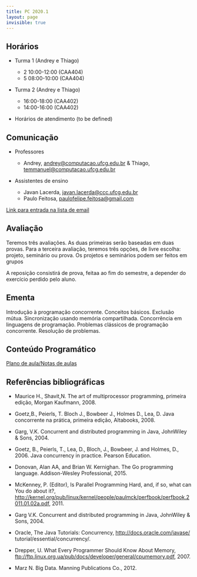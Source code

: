```yaml
---
title: PC 2020.1
layout: page
invisible: true
---
```


## Horários

* Turma 1 (Andrey e Thiago)
    * 2 10:00-12:00 (CAA404)
    * 5 08:00-10:00 (CAA404)
* Turma 2 (Andrey e Thiago)
    * 16:00-18:00 (CAA402)
    * 14:00-16:00 (CAA402)

* Horários de atendimento (to be defined)

## Comunicação

* Professores
    * Andrey, andrey@computacao.ufcg.edu.br & Thiago, temmanuel@computacao.ufcg.edu.br

* Assistentes de ensino
    * Javan Lacerda, javan.lacerda@ccc.ufcg.edu.br
    * Paulo Feitosa, paulofelipe.feitosa@gmail.com

[Link para entrada na lista de email](https://groups.google.com/forum/#!forum/pc-ufcg-20201/join)

## Avaliação
Teremos três avaliações. As duas primeiras serão baseadas em duas provas. Para a terceira avaliação, teremos três opções, de livre escolha: projeto, seminário ou prova. Os projetos e seminários podem ser feitos em grupos

A reposição consistirá de prova, feitaa ao fim do semestre, a depender do exercício perdido pelo aluno.

## Ementa
Introdução à programação concorrente. Conceitos básicos. Exclusão mútua. Sincronização usando memória compartilhada. Concorrência em linguagens de programação. Problemas clássicos de programação concorrente. Resolução de problemas.

## Conteúdo Programático

[Plano de aula/Notas de aulas](https://docs.google.com/spreadsheets/d/1TJgfuDETM4x07aTJp60eF0RVaR_YUbPYbA8MDxTyDQc/edit#gid=94937838)

## Referências bibliográficas

* Maurice H., Shavit,N. The art of multiprocessor programming, primeira edição, Morgan Kaufmann, 2008.
* Goetz,B., Peierls, T. Bloch J., Bowbeer J., Holmes D., Lea, D. Java concorrente na prática, primeira edição, Altabooks, 2008.
* Garg, V.K. Concurrent and distributed programming in Java, JohnWiley & Sons, 2004.

* Goetz, B., Peierls, T., Lea, D., Bloch, J., Bowbeer, J. and Holmes, D., 2006. Java concurrency in practice. Pearson Education.
* Donovan, Alan AA, and Brian W. Kernighan. The Go programming language. Addison-Wesley Professional, 2015.

* McKenney, P. (Editor), Is Parallel Programming Hard, and, if so, what can You do about it?, http://kernel.org/pub/linux/kernel/people/paulmck/perfbook/perfbook.2011.01.02a.pdf, 2011.
* Garg V.K. Concurrent and distributed programming in Java, JohnWiley & Sons, 2004.
* Oracle, The Java Tutorials: Concurrency, http://docs.oracle.com/javase/ tutorial/essential/concurrency/.
* Drepper, U. What Every Programmer Should Know About Memory, ftp://ftp.linux.org.ua/pub/docs/developer/general/cpumemory.pdf, 2007.
* Marz N. Big Data. Manning Publications Co., 2012.
